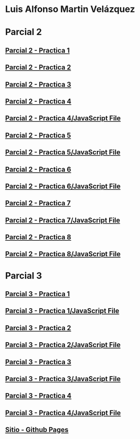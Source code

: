 # Luis Alfonso Martin Velázquez

# Parcial 2
## [Parcial 2 - Practica 1](https://wicho115.github.io/P2_Pr1/Pratica1.html)
## [Parcial 2 - Practica 2](https://wicho115.github.io/P2_Pr2/Practica2.html)
## [Parcial 2 - Practica 3](https://wicho115.github.io/P2_Pr3/Practica3.html)
## [Parcial 2 - Practica 4](https://wicho115.github.io/P2_Pr4/Practica4.html)
## [Parcial 2 - Practica 4/JavaScript File](https://wicho115.github.io/P2_Pr4/main.js)
## [Parcial 2 - Practica 5](https://wicho115.github.io/P2_Pr5/Practica5.html)
## [Parcial 2 - Practica 5/JavaScript File](https://wicho115.github.io/P2_Pr5/main.js)
## [Parcial 2 - Practica 6](https://wicho115.github.io/P2_Pr6/index.html)
## [Parcial 2 - Practica 6/JavaScript File](https://wicho115.github.io/P2_Pr6/main.js)
## [Parcial 2 - Practica 7](https://wicho115.github.io/P2_Pr7/index.html)
## [Parcial 2 - Practica 7/JavaScript File](https://wicho115.github.io/P2_Pr7/main.js)
## [Parcial 2 - Practica 8](https://wicho115.github.io/P2_Pr8/index.html)
## [Parcial 2 - Practica 8/JavaScript File](https://wicho115.github.io/P2_Pr8/main.js)

# Parcial 3
## [Parcial 3 - Practica 1](https://wicho115.github.io/P3_Pr1/index.html)
## [Parcial 3 - Practica 1/JavaScript File](https://wicho115.github.io/P3_Pr1/main.js)
## [Parcial 3 - Practica 2](https://wicho115.github.io/P3_Pr2/index.html)
## [Parcial 3 - Practica 2/JavaScript File](https://wicho115.github.io/P3_Pr2/main.js)
## [Parcial 3 - Practica 3](https://wicho115.github.io/P3_Pr3/index.html)
## [Parcial 3 - Practica 3/JavaScript File](https://wicho115.github.io/P3_Pr3/main.js)
## [Parcial 3 - Practica 4](https://wicho115.github.io/P3_Pr3/index.html)
## [Parcial 3 - Practica 4/JavaScript File](https://wicho115.github.io/P3_Pr3/main.js)

## [Sitio - Github Pages](https://wicho115.github.io/)